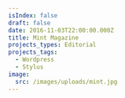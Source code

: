 ```yaml
---
isIndex: false
draft: false
date: 2016-11-03T22:00:00.000Z
title: Mint Magazine
projects_types: Editorial
projects_tags:
  - Wordpress
  - Stylus
image:
  src: /images/uploads/mint.jpg
---
```

